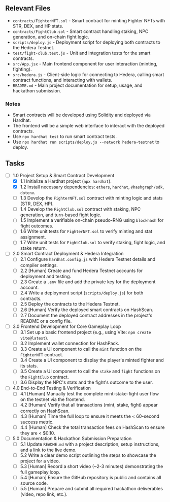 ## Relevant Files

- `contracts/FighterNFT.sol` - Smart contract for minting Fighter NFTs with STR, DEX, and HP stats.
- `contracts/FightClub.sol` - Smart contract handling staking, NPC generation, and on-chain fight logic.
- `scripts/deploy.js` - Deployment script for deploying both contracts to the Hedera Testnet.
- `test/fight-club.test.js` - Unit and integration tests for the smart contracts.
- `src/App.jsx` - Main frontend component for user interaction (minting, fighting).
- `src/hedera.js` - Client-side logic for connecting to Hedera, calling smart contract functions, and interacting with wallets.
- `README.md` - Main project documentation for setup, usage, and hackathon submission.

### Notes

- Smart contracts will be developed using Solidity and deployed via Hardhat.
- The frontend will be a simple web interface to interact with the deployed contracts.
- Use `npx hardhat test` to run smart contract tests.
- Use `npx hardhat run scripts/deploy.js --network hedera-testnet` to deploy.

## Tasks

- [ ] 1.0 Project Setup & Smart Contract Development
  - [x] 1.1 Initialize a Hardhat project (`npx hardhat`).
  - [x] 1.2 Install necessary dependencies: `ethers`, `hardhat`, `@hashgraph/sdk`, `dotenv`.
  - [ ] 1.3 Develop the `FighterNFT.sol` contract with minting logic and stats (STR, DEX, HP).
  - [ ] 1.4 Develop the `FightClub.sol` contract with staking, NPC generation, and turn-based fight logic.
  - [ ] 1.5 Implement a verifiable on-chain pseudo-RNG using `blockhash` for fight outcomes.
  - [ ] 1.6 Write unit tests for `FighterNFT.sol` to verify minting and stat assignment.
  - [ ] 1.7 Write unit tests for `FightClub.sol` to verify staking, fight logic, and stake return.
- [ ] 2.0 Smart Contract Deployment & Hedera Integration
  - [ ] 2.1 Configure `hardhat.config.js` with Hedera Testnet details and compiler settings.
  - [ ] 2.2 [Human] Create and fund Hedera Testnet accounts for deployment and testing.
  - [ ] 2.3 Create a `.env` file and add the private key for the deployment account.
  - [ ] 2.4 Write a deployment script (`scripts/deploy.js`) for both contracts.
  - [ ] 2.5 Deploy the contracts to the Hedera Testnet.
  - [ ] 2.6 [Human] Verify the deployed smart contracts on HashScan.
  - [ ] 2.7 Document the deployed contract addresses in the project's README or a config file.
- [ ] 3.0 Frontend Development for Core Gameplay Loop
  - [ ] 3.1 Set up a basic frontend project (e.g., using Vite: `npm create vite@latest`).
  - [ ] 3.2 Implement wallet connection for HashPack.
  - [ ] 3.3 Create a UI component to call the `mint` function on the `FighterNFT` contract.
  - [ ] 3.4 Create a UI component to display the player's minted fighter and its stats.
  - [ ] 3.5 Create a UI component to call the `stake` and `fight` functions on the `FightClub` contract.
  - [ ] 3.6 Display the NPC's stats and the fight's outcome to the user.
- [ ] 4.0 End-to-End Testing & Verification
  - [ ] 4.1 [Human] Manually test the complete mint-stake-fight user flow on the testnet via the frontend.
  - [ ] 4.2 [Human] Verify that all transactions (mint, stake, fight) appear correctly on HashScan.
  - [ ] 4.3 [Human] Time the full loop to ensure it meets the < 60-second success metric.
  - [ ] 4.4 [Human] Check the total transaction fees on HashScan to ensure they are < $0.10.
- [ ] 5.0 Documentation & Hackathon Submission Preparation
  - [ ] 5.1 Update `README.md` with a project description, setup instructions, and a link to the live demo.
  - [ ] 5.2 Write a clear demo script outlining the steps to showcase the project for a video.
  - [ ] 5.3 [Human] Record a short video (~2-3 minutes) demonstrating the full gameplay loop.
  - [ ] 5.4 [Human] Ensure the GitHub repository is public and contains all source code.
  - [ ] 5.5 [Human] Prepare and submit all required hackathon deliverables (video, repo link, etc.).
